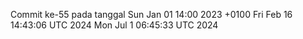 Commit ke-55 pada tanggal Sun Jan 01 14:00 2023 +0100
Fri Feb 16 14:43:06 UTC 2024
Mon Jul  1 06:45:33 UTC 2024
